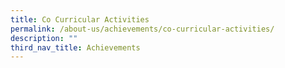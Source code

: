 ```yaml
---
title: Co Curricular Activities
permalink: /about-us/achievements/co-curricular-activities/
description: ""
third_nav_title: Achievements
---
```

